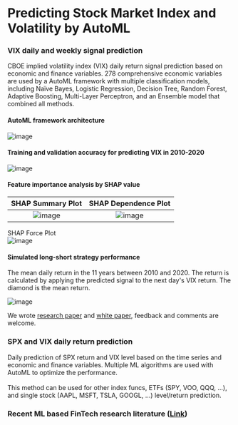 # Predicting Stock Market Index and Volatility by AutoML

### VIX daily and weekly signal prediction

CBOE implied volatility index (VIX) daily return signal prediction based on economic and finance variables. 278 comprehensive economic variables are used by a AutoML framework with multiple classification models, including Naïve Bayes, Logistic Regression, Decision Tree, Random Forest, Adaptive Boosting, Multi-Layer Perceptron, and an Ensemble model that combined all methods. 

#### AutoML framework architecture  
![image](https://github.com/yfgit2012/Predicting-Stock-Market-Index-and-Volatility-by-AutoML/assets/5380211/da704782-4f8b-4f8d-a5ff-63f1cdd0e70d)

#### Training and validation accuracy for predicting VIX in 2010-2020

![image](https://github.com/yfgit2012/Predicting-Stock-Market-Index-and-Volatility-by-AutoML/assets/5380211/6c999fa4-aadb-4b0f-bcfe-27a476414c9a)

#### Feature importance analysis by SHAP value  

SHAP Summary Plot          | SHAP Dependence Plot 
:-------------------------:|:-------------------------:
![image](https://github.com/yfgit2012/Predicting-Stock-Market-Index-and-Volatility-by-AutoML/assets/5380211/78220ee1-042b-48ef-af1d-d1ff010e10d4) | ![image](https://github.com/yfgit2012/Predicting-Stock-Market-Index-and-Volatility-by-AutoML/assets/5380211/b8a2235d-dbd1-4395-8927-1bdb4e87d29a)

SHAP Force Plot  
![image](https://github.com/yfgit2012/Predicting-Stock-Market-Index-and-Volatility-by-AutoML/assets/5380211/75bfdb26-279c-4025-8f8c-377e9dd67d2f)


#### Simulated long-short strategy performance    
The mean daily return in the 11 years between 2010 and 2020. The return is calculated by applying the predicted signal to the next day's VIX return. The diamond is the mean return.    

![image](https://github.com/yfgit2012/Predicting-Stock-Market-Index-and-Volatility-by-AutoML/assets/5380211/68d8a849-2485-431a-a909-52406da3e54e)

We wrote [research paper](https://ssrn.com/abstract=3866415) and [white paper](https://github.com/yfgit2012/ML-fintech-repo/blob/main/VIX%20signal%20prediction%20with%20AutoML/VIX%20Daily%20Directional%20Prediction%20-%20White%20Paper%20V2.3.pdf), feedback and comments are welcome. <br>
 
### SPX and VIX daily return prediction 

Daily prediction of SPX return and VIX level based on the time series and economic and finance variables. Multiple ML algorithms are used with AutoML to optimize the performance. <br><br>
This method can be used for other index funcs, ETFs (SPY, VOO, QQQ, ...), and single stock (AAPL, MSFT, TSLA, GOOGL, ...) level/return prediction. 

### Recent ML based FinTech research literature ([Link](https://github.com/yfgit2012/ML-fintech-repo/tree/main/Literature))
